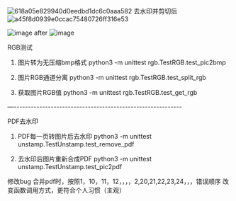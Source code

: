 ![618a05e829940d0eedbd1dc6c0aaa582](https://github.com/user-attachments/assets/505d9b4a-6040-49df-a300-9292f761f4a3)
去水印并剪切后
![a45f8d0939e0ccac75480726ff316e53](https://github.com/user-attachments/assets/c9ebd8fb-678f-4acf-8d00-fe8e36149a13)

![image](https://github.com/user-attachments/assets/e67306ca-e0ad-4842-99db-427d400c10b6)
after
![image](https://github.com/user-attachments/assets/77fb8796-cf53-4e46-9f74-ade02a025bff)

RGB测试

1. 图片转为无压缩bmp格式
python3 -m unittest rgb.TestRGB.test_pic2bmp 

2. 图片RGB通道分离
python3 -m unittest rgb.TestRGB.test_split_rgb

3. 获取图片RGB值
python3 -m unittest rgb.TestRGB.test_get_rgb

—-----------------------------------------------------------

PDF去水印

1. PDF每一页转图片后去水印
python3 -m unittest unstamp.TestUnstamp.test_remove_pdf

2. 去水印后图片重新合成PDF
python3 -m unittest unstamp.TestUnstamp.test_pic2pdf


修改bug
合并pdf时，按照1，10，11，12，，，，2,20,21,22,23,24，，，错误顺序
改变函数调用方式，更符合个人习惯（主观）
